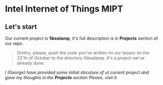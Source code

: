 # Intel Internet of Things MIPT

## Let's start

Our current project is **1ikealamp**, it's full description is in **Projects** section of our repo.

> Dmitry, please, push the code you've written on our lesson on the 22'th of October to the directory 0ikealamp. It's a project we've already done.


*I (George) have provided some initial strcuture of ut current project and gave my thoughts in the **Projects** section Please, visit it.*
